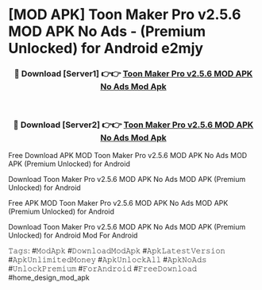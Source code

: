 # [MOD APK] Toon Maker Pro v2.5.6 MOD APK No Ads - (Premium Unlocked) for Android e2mjy



<div align="center">
<h3>🔴 Download [Server1] 👉👉 <a href="https://momento.my/?title=Toon_Maker_Pro_v2.5.6_MOD_APK_No_Ads">Toon Maker Pro v2.5.6 MOD APK No Ads Mod Apk</a></h3><br>

<h3>🔴 Download [Server2] 👉👉 <a href="https://momento.my/?title=Toon_Maker_Pro_v2.5.6_MOD_APK_No_Ads">Toon Maker Pro v2.5.6 MOD APK No Ads Mod Apk</a></h3>
</div>



Free Download APK MOD Toon Maker Pro v2.5.6 MOD APK No Ads MOD APK (Premium Unlocked) for Android

Download Toon Maker Pro v2.5.6 MOD APK No Ads MOD APK (Premium Unlocked) for Android

Free APK MOD Toon Maker Pro v2.5.6 MOD APK No Ads MOD APK (Premium Unlocked) for Android

Download Toon Maker Pro v2.5.6 MOD APK No Ads MOD APK (Premium Unlocked) for Android Mod For Android

𝚃𝚊𝚐𝚜: #𝙼𝚘𝚍𝙰𝚙𝚔 #𝙳𝚘𝚠𝚗𝚕𝚘𝚊𝚍𝙼𝚘𝚍𝙰𝚙𝚔 #𝙰𝚙𝚔𝙻𝚊𝚝𝚎𝚜𝚝𝚅𝚎𝚛𝚜𝚒𝚘𝚗 #𝙰𝚙𝚔𝚄𝚗𝚕𝚒𝚖𝚒𝚝𝚎𝚍𝙼𝚘𝚗𝚎𝚢 #𝙰𝚙𝚔𝚄𝚗𝚕𝚘𝚌𝚔𝙰𝚕𝚕 #𝙰𝚙𝚔𝙽𝚘𝙰𝚍𝚜 #𝚄𝚗𝚕𝚘𝚌𝚔𝙿𝚛𝚎𝚖𝚒𝚞𝚖 #𝙵𝚘𝚛𝙰𝚗𝚍𝚛𝚘𝚒𝚍 #𝙵𝚛𝚎𝚎𝙳𝚘𝚠𝚗𝚕𝚘𝚊𝚍 #home_design_mod_apk
